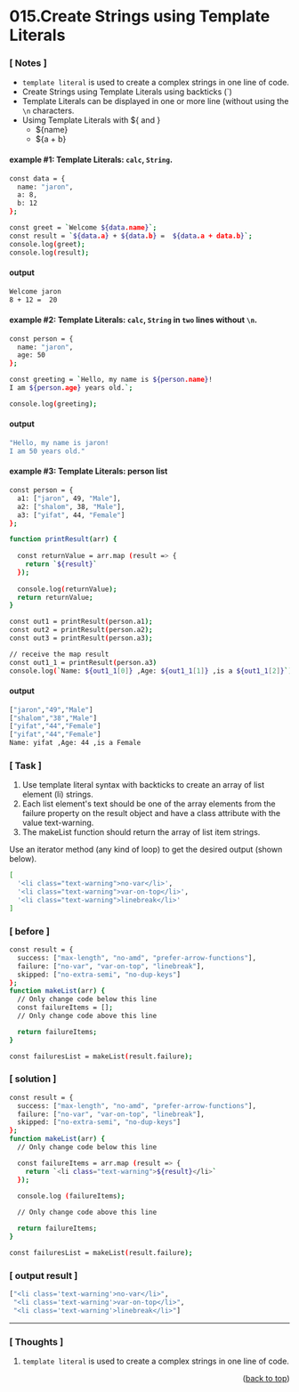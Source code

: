<a name="topage"></a>

# 015.Create Strings using Template Literals

### [ Notes ]
  * `template literal` is used to create a complex strings in one line of code.
  *  Create Strings using Template Literals using backticks (`)
  *  Template Literals can be displayed in one or more line (without using the `\n` characters.
  *  Usimg Template Literals with ${ and }
      *  ${name}
      *  ${a + b}

#### example #1: Template Literals: `calc`, `String`.

```sh
const data = {
  name: "jaron",
  a: 8,
  b: 12
};

const greet = `Welcome ${data.name}`;
const result = `${data.a} + ${data.b} =  ${data.a + data.b}`;
console.log(greet);
console.log(result);
```

#### output
```sh
Welcome jaron
8 + 12 =  20
```

#### example #2: Template Literals: `calc`, `String` in `two` lines without `\n`.

```sh
const person = {
  name: "jaron",
  age: 50
};

const greeting = `Hello, my name is ${person.name}! 
I am ${person.age} years old.`;

console.log(greeting);
```

#### output
```sh
"Hello, my name is jaron! 
I am 50 years old."
```

#### example #3: Template Literals: person list

```sh
const person = {
  a1: ["jaron", 49, "Male"],
  a2: ["shalom", 38, "Male"],
  a3: ["yifat", 44, "Female"]
};

function printResult(arr) {
  
  const returnValue = arr.map (result => {
    return `${result}`
  });
  
  console.log(returnValue);
  return returnValue;
}

const out1 = printResult(person.a1);
const out2 = printResult(person.a2);
const out3 = printResult(person.a3);

// receive the map result
const out1_1 = printResult(person.a3)
console.log(`Name: ${out1_1[0]} ,Age: ${out1_1[1]} ,is a ${out1_1[2]}`);
```

#### output
```sh
["jaron","49","Male"]
["shalom","38","Male"]
["yifat","44","Female"]
["yifat","44","Female"]
Name: yifat ,Age: 44 ,is a Female
```


### [ Task ]
  1. Use template literal syntax with backticks to create an array of list element (li) strings.
  2. Each list element's text should be one of the array elements from the failure property on the result object and have a class attribute with the value text-warning.
  3. The makeList function should return the array of list item strings.

Use an iterator method (any kind of loop) to get the desired output (shown below).

```sh
[
  '<li class="text-warning">no-var</li>',
  '<li class="text-warning">var-on-top</li>',
  '<li class="text-warning">linebreak</li>'
]
```

### [ before ]

```sh
const result = {
  success: ["max-length", "no-amd", "prefer-arrow-functions"],
  failure: ["no-var", "var-on-top", "linebreak"],
  skipped: ["no-extra-semi", "no-dup-keys"]
};
function makeList(arr) {
  // Only change code below this line
  const failureItems = [];
  // Only change code above this line

  return failureItems;
}

const failuresList = makeList(result.failure);
```

### [ solution ]

```sh
const result = {
  success: ["max-length", "no-amd", "prefer-arrow-functions"],
  failure: ["no-var", "var-on-top", "linebreak"],
  skipped: ["no-extra-semi", "no-dup-keys"]
};
function makeList(arr) {
  // Only change code below this line

  const failureItems = arr.map (result => {
    return `<li class="text-warning">${result}</li>`
  });
  
  console.log (failureItems);

  // Only change code above this line

  return failureItems;
}

const failuresList = makeList(result.failure);
```

### [ output result ]

```sh
["<li class='text-warning'>no-var</li>",
 "<li class='text-warning'>var-on-top</li>",
 "<li class='text-warning'>linebreak</li>"]
```

-----

### [ Thoughts ]

  1. `template literal` is used to create a complex strings in one line of code.
  

<p align="right">(<a href="#topage">back to top</a>)</p>
<br/>
<br/>
